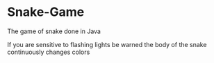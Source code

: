 # Snake-Game
The game of snake done in Java

If you are sensitive to flashing lights be warned the body of the snake continuously changes colors 
